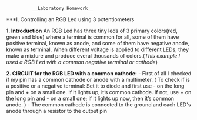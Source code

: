 
              __Laboratory Homework__
              
***I. Controlling an RGB Led using 3 potentiometers

**1. Introduction**
  An RGB Led has three tiny leds of 3 primary colors(red, green and blue) where a terminal is common for all, some of them have positive terminal, known as anode, and some of them have negative anode, known as terminal. When different voltage is applied to different LEDs, they make a mixture and produce everal thousands of colors.(*This example I used a RGB Led with  a common negative terminal or cathode*)
  
**2. CIRCUIT for the RGB LED with a common cathode:**
    - First of all I checked if my pin has a common cathode or anode with a multimeter. ( To check if is a positive or a negative terminal: 
 Set it to diode and first use - on the long pin and + on a small one. If it lights up, it’s common cathode. If not, use + on the long pin and - on a small one; if it lights up now, then it’s
common anode. )
    - The common cathode is connected to the ground and each LED's anode through a resistor to the output pin
    
